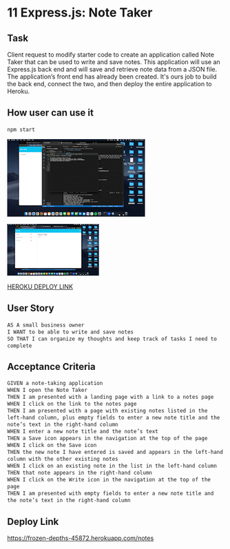 # 11 Express.js: Note Taker

## Task

Client request to modify starter code to create an application called Note Taker that can be used to write and save notes. This application will use an Express.js back end and will save and retrieve note data from a JSON file. The application’s front end has already been created. It's ours job to build the back end, connect the two, and then deploy the entire application to Heroku.

## How user can use it
```bash
npm start
```
![CONSOLE DEMO](./Assets/Screen_Recording_2023-03-02_at_9_32_16_PM_AdobeExpress.gif)

![USER DEMO](./Assets/Screen_Recording_2023-03-02_at_9_25_59_PM_AdobeExpress.gif)

[HEROKU DEPLOY LINK](https://frozen-depths-45872.herokuapp.com/notes)

## User Story

```
AS A small business owner
I WANT to be able to write and save notes
SO THAT I can organize my thoughts and keep track of tasks I need to complete
```

## Acceptance Criteria

```
GIVEN a note-taking application
WHEN I open the Note Taker
THEN I am presented with a landing page with a link to a notes page
WHEN I click on the link to the notes page
THEN I am presented with a page with existing notes listed in the left-hand column, plus empty fields to enter a new note title and the note’s text in the right-hand column
WHEN I enter a new note title and the note’s text
THEN a Save icon appears in the navigation at the top of the page
WHEN I click on the Save icon
THEN the new note I have entered is saved and appears in the left-hand column with the other existing notes
WHEN I click on an existing note in the list in the left-hand column
THEN that note appears in the right-hand column
WHEN I click on the Write icon in the navigation at the top of the page
THEN I am presented with empty fields to enter a new note title and the note’s text in the right-hand column
``` 

## Deploy Link
https://frozen-depths-45872.herokuapp.com/notes